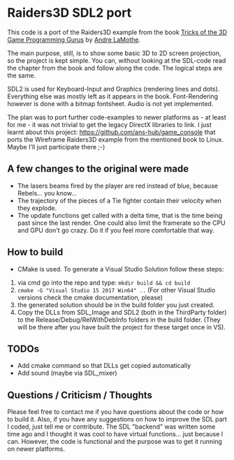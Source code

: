 # Raiders3D SDL2 port
This code is a port of the Raiders3D example from the book [Tricks of the 3D Game Programming Gurus](https://www.amazon.com/Tricks-Programming-Gurus-Advanced-Graphics-Rasterization/dp/0672318350/ref=cm_cr_arp_d_product_top?ie=UTF8) by [Andre LaMothe](https://en.wikipedia.org/wiki/Andr%C3%A9_LaMothe).

The main purpose, still, is to show some basic 3D to 2D screen projection, so the project is kept simple. You can, without
looking at the SDL-code read the chapter from the book and follow along the code. The logical steps are the same.

SDL2 is used for Keyboard-Input and Graphics (rendering lines and dots). Everything else was mostly left as it appears in the book.
Font-Rendering however is done with a bitmap fontsheet. Audio is not yet implemented.

The plan was to port further code-examples to newer platforms as - at least for me - it was not trivial to get the
legacy DirectX libraries to link. I just learnt about this project: https://github.com/ans-hub/game_console that ports the Wireframe Raiders3D example from the mentioned book to Linux. Maybe I'll just participate there ;-)

## A few changes to the original were made
* The lasers beams fired by the player are red instead of blue, because Rebels... you know...
* The trajectory of the pieces of a Tie fighter contain their velocity when they explode.
* The update functions get called with a delta time, that is the time being past since the last render. One could also limit the framerate  so the CPU and GPU don't go crazy. Do it if you feel more comfortable that way.

## How to build
* CMake is used. To generate a Visual Studio Solution follow these steps:
1. via cmd go into the repo and type: `mkdir build && cd build`
2. `cmake -G "Visual Studio 15 2017 Win64" ..` (For other Visual Studio versions check the cmake documentation, please)
3. the generated solution should be in the build folder you just created.
4. Copy the DLLs from SDL_Image and SDL2 (both in the ThirdParty folder) to the Release/Debug/RelWithDebInfo folders in the build folder. (They will be there after you have built the project for these target once in VS).

## TODOs
* Add cmake command so that DLLs get copied automatically
* Add sound (maybe via SDL_mixer)

## Questions / Criticism / Thoughts
Please feel free to contact me if you have questions about the code or how to build it. Also, if you have any suggestions on how to improve the SDL part I coded, just tell me or contribute. The SDL "backend" was written some time ago and I thought it was cool to have virtual functions... just because I can. However, the code is functional and the purpose was to get it running on newer platforms.

